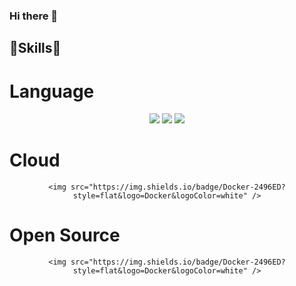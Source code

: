 ### Hi there 👋

<!--
**HanChanYoung/HanChanYoung** is a ✨ _special_ ✨ repository because its `README.md` (this file) appears on your GitHub profile.

Here are some ideas to get you started:

- 🔭 I’m currently working on ...
- 🌱 I’m currently learning ...
- 👯 I’m looking to collaborate on ...
- 🤔 I’m looking for help with ...
- 💬 Ask me about ...
- 📫 How to reach me: ...
- 😄 Pronouns: ...
- ⚡ Fun fact: ...
-->

## 💪Skills💪 

# Language
<div align="center">
	<img src="https://img.shields.io/badge/Java-007396?style=flat&logo=Java&logoColor=white" />
	<img src="https://img.shields.io/badge/HTML5-E34F26?style=flat&logo=HTML5&logoColor=white" />
	<img src="https://img.shields.io/badge/CSS3-1572B6?style=flat&logo=CSS3&logoColor=white" />
</div>

# Cloud
<div align="center">

	<img src="https://img.shields.io/badge/Docker-2496ED?style=flat&logo=Docker&logoColor=white" />
	
</div>

# Open Source
<div align="center">

	<img src="https://img.shields.io/badge/Docker-2496ED?style=flat&logo=Docker&logoColor=white" />
	
</div>
